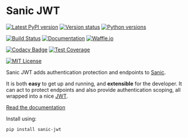 # Sanic JWT

[![Latest PyPI version](https://img.shields.io/pypi/v/sanic-jwt.svg)](https://pypi.python.org/pypi/sanic-jwt)
[![Version status](https://img.shields.io/pypi/status/sanic-jwt.svg)](https://pypi.python.org/pypi/sanic-jwt)
[![Python versions](https://img.shields.io/pypi/pyversions/sanic-jwt.svg)](https://pypi.python.org/pypi/sanic-jwt)

[![Build Status](https://travis-ci.org/ahopkins/sanic-jwt.svg?branch=master)](https://travis-ci.org/ahopkins/sanic-jwt)
[![Documentation](https://readthedocs.org/projects/sanic-jwt/badge/?version=latest)](http://sanic-jwt.readthedocs.io/en/latest/?badge=latest)
[![Waffle.io](https://badge.waffle.io/ahopkins/sanic-jwt.svg?columns=In%20Progress)](https://waffle.io/ahopkins/sanic-jwt)

[![Codacy Badge](https://api.codacy.com/project/badge/Grade/9727756ffccd45f7bc5ad6292596e03d)](https://www.codacy.com/app/ahopkins/sanic-jwt?utm_source=github.com&amp;utm_medium=referral&amp;utm_content=ahopkins/sanic-jwt&amp;utm_campaign=Badge_Grade)
[![Test Coverage](https://codecov.io/gh/ahopkins/sanic-jwt/branch/dev/graph/badge.svg)](https://codecov.io/gh/ahopkins/sanic-jwt)

[![MIT License](https://img.shields.io/pypi/l/sanic-jwt.svg)](https://raw.githubusercontent.com/ahopkins/sanic-jwt/dev/LICENSE)


Sanic JWT adds authentication protection and endpoints to [Sanic].

It is both **easy** to get up and running, and **extensible** for the
developer. It can act to protect endpoints and also provide authentication scoping, all wrapped into a nice [JWT].

[Read the documentation](http://sanic-jwt.rtfd.io/)

Install using:

```
pip install sanic-jwt
```

  [Sanic]: http://sanic.readthedocs.io
  [JWT]: https://jwt.io
